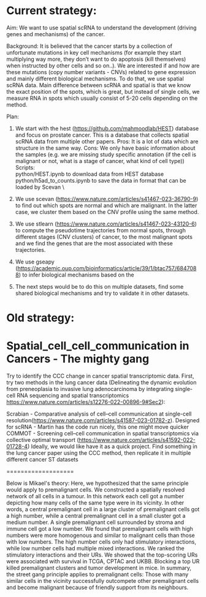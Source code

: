 # Current strategy:

Aim: We want to use spatial scRNA to understand the development (driving genes and mechanisms) of the cancer. 

Background: It is believed that the cancer starts by a collection of unfortunate mutations in key cell mechanisms (for example they start multiplying way more, they don’t want to do apoptosis (kill themselves) when instructed by other cells and so on..). We are interested if and how are these mutations (copy number variants - CNVs) related to gene expression and mainly different biological mechanisms. To do that, we use spatial scRNA data. Main difference between scRNA and spatial is that we know the exact position of the spots, which is great, but instead of single cells, we measure RNA in spots which usually consist of 5-20 cells depending on the method.

Plan: 
1)	We start with the hest (https://github.com/mahmoodlab/HEST) database and focus on prostate cancer. This is a database that collects spatial scRNA data from multiple other papers. Pros: It is a lot of data which are structure in the same way. Cons: We only have basic information about the samples (e.g. we are missing study specific annotation (if the cell is malignant or not, what is a stage of cancer, what kind of cell type)) \
Scripts: \
python/HEST.ipynb to download data from HEST database \
python/h5ad_to_counts.ipynb to save the data in format that can be loaded by Scevan \



2)	We use scevan (https://www.nature.com/articles/s41467-023-36790-9) to find out which spots are normal and which are malignant. In the latter case, we cluster them based on the CNV profile using the same method. 
 
3)	We use stlearn (https://www.nature.com/articles/s41467-023-43120-6) to compute the pseudotime trajectories from normal spots, through different stages (CNV clusters) of cancer, to the most malignant spots and we find the genes that are the most associated with these trajectories.
 

4)	We use gseapy (https://academic.oup.com/bioinformatics/article/39/1/btac757/6847088) to infer biological mechanisms based on the 
 

5)	The next steps would be to do this on multiple datasets, find some shared biological mechanisms and try to validate it in other datasets.








# Old strategy:


# Spatial_cell_cell_communication in Cancers - The mighty gang

Try to identify the CCC change in cancer spatial transcriptomic data. First, try two methods in the lung cancer data (Delineating the dynamic evolution from preneoplasia to invasive lung adenocarcinoma by integrating single-cell RNA sequencing and spatial transcriptomics https://www.nature.com/articles/s12276-022-00896-9#Sec2):

Scrabian - Comparative analysis of cell–cell communication at single-cell resolution(https://www.nature.com/articles/s41587-023-01782-z). Designed for scRNA - Martin has the code run nicely, this one might move quicker
COMMOT - Screening cell–cell communication in spatial transcriptomics via collective optimal transport (https://www.nature.com/articles/s41592-022-01728-4)
Ideally, we would like have it as a quick project. Find something in the lung cancer paper using the CCC method, then replicate it in multiple different cancer ST datasets

=================== 

Below is Mikael's theory: Here, we hypothesized that the same principle would apply to premalignant cells. We constructed a spatially resolved network of all cells in a tumour. In this network each cell got a number depicting how many cells of the same type were in its vicinity. In other words, a central premalignant cell in a large cluster of premalignant cells got a high number, while a central premalignant cell in a small cluster got a medium number. A single premalignant cell surrounded by stroma and immune cell got a low number. We found that premalignant cells with high numbers were more homogenous and similar to malignant cells than those with low numbers. The high number cells only had stimulatory interactions, while low number cells had multiple mixed interactions. We ranked the stimulatory interactions and their URs. We showed that the top-scoring URs were associated with survival in TCGA, CPTAC and UKBB. Blocking a top UR killed premalignant clusters and tumor development in mice. In summary, the street gang principle applies to premalignant cells: Those with many similar cells in the vicinity successfully outcompete other premalignant cells and become malignant because of friendly support from its neighbours.
